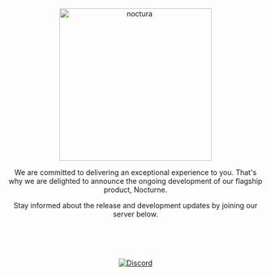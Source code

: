 
<div align="center">
<img src="https://media.discordapp.net/attachments/1165659118581854371/1195909551518658591/wrownd_3.png?ex=65b5b490&is=65a33f90&hm=88056d41ad1dfa3e28d538471bf96971f27e2f1f9ad223076b45109a70ab3951&=&format=webp&quality=lossless" alt="noctura" height="300"/>

We are committed to delivering an exceptional experience to you. That's why we are delighted to announce the ongoing development of our flagship product, Nocturne.

Stay informed about the release and development updates by joining our server below.
<br>

<br>
<br>
<br>

[![Discord](https://invidget.switchblade.xyz/H7JqRwykhk?theme=dark)](https://discord.gg/H7JqRwykhk)
</div>
